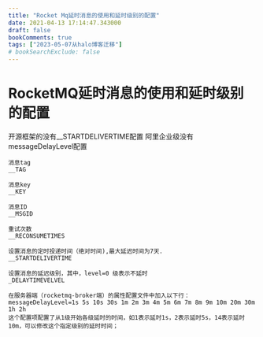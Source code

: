 ```yaml
---
title: "Rocket Mq延时消息的使用和延时级别的配置"
date: 2021-04-13 17:14:47.343000
draft: false
bookComments: true
tags: ["2023-05-07从halo博客迁移"]
# bookSearchExclude: false
---
```

# RocketMQ延时消息的使用和延时级别的配置

开源框架的没有__STARTDELIVERTIME配置
阿里企业级没有messageDelayLevel配置

```
消息tag
__TAG

消息key
__KEY

消息ID
__MSGID

重试次数
__RECONSUMETIMES

设置消息的定时投递时间（绝对时间),最大延迟时间为7天.
__STARTDELIVERTIME

设置消息的延迟级别，其中，level=0 级表示不延时
_DELAYTIMEVELVEL

在服务器端（rocketmq-broker端）的属性配置文件中加入以下行：
messageDelayLevel=1s 5s 10s 30s 1m 2m 3m 4m 5m 6m 7m 8m 9m 10m 20m 30m 1h 2h 
这个配置项配置了从1级开始各级延时的时间，如1表示延时1s，2表示延时5s，14表示延时10m，可以修改这个指定级别的延时时间； 
```

